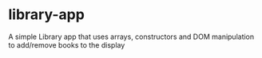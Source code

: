 # library-app

A simple Library app that uses arrays, constructors and DOM manipulation to add/remove books to the display
